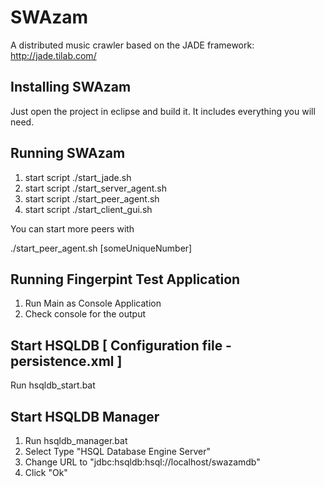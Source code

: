 SWAzam
======

A distributed music crawler based on the JADE framework:
http://jade.tilab.com/

Installing SWAzam
--------------
Just open the project in eclipse and build it. It includes everything you will need.

Running SWAzam
--------------

1. start script ./start_jade.sh
2. start script ./start_server_agent.sh
3. start script ./start_peer_agent.sh
4. start script ./start_client_gui.sh

You can start more peers with

./start_peer_agent.sh [someUniqueNumber]

Running Fingerpint Test Application
--------------
1. Run Main as Console Application
2. Check console for the output

Start HSQLDB [ Configuration file - persistence.xml ]
--------------
Run hsqldb_start.bat

Start HSQLDB Manager
--------------
1. Run hsqldb_manager.bat
2. Select Type "HSQL Database Engine Server"
3. Change URL to "jdbc:hsqldb:hsql://localhost/swazamdb"
4. Click "Ok"

